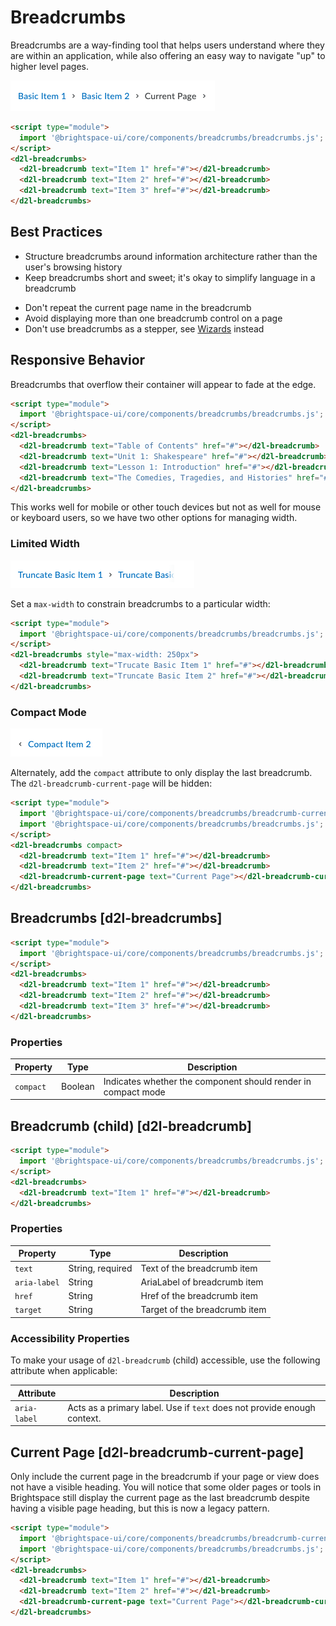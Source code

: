 # Breadcrumbs

Breadcrumbs are a way-finding tool that helps users understand where they are within an application, while also offering an easy way to navigate "up" to higher level pages.

<!-- docs: start hidden content -->
![screenshot of d2l-breadcrumbs component](./screenshots/basic.png)
<!-- docs: end hidden content -->

<!-- docs: demo display:block -->
```html
<script type="module">
  import '@brightspace-ui/core/components/breadcrumbs/breadcrumbs.js';
</script>
<d2l-breadcrumbs>
  <d2l-breadcrumb text="Item 1" href="#"></d2l-breadcrumb>
  <d2l-breadcrumb text="Item 2" href="#"></d2l-breadcrumb>
  <d2l-breadcrumb text="Item 3" href="#"></d2l-breadcrumb>
</d2l-breadcrumbs>
```

## Best Practices
<!-- docs: start best practices -->
<!-- docs: start dos -->
* Structure breadcrumbs around information architecture rather than the user's browsing history
* Keep breadcrumbs short and sweet; it's okay to simplify language in a breadcrumb
<!-- docs: end dos -->

<!-- docs: start donts -->
* Don't repeat the current page name in the breadcrumb
* Avoid displaying more than one breadcrumb control on a page
* Don't use breadcrumbs as a stepper, see [Wizards](https://github.com/BrightspaceUILabs/wizard) instead
<!-- docs: end donts -->
<!-- docs: end best practices -->

## Responsive Behavior

Breadcrumbs that overflow their container will appear to fade at the edge.

<!-- docs: demo display:block -->
```html
<script type="module">
  import '@brightspace-ui/core/components/breadcrumbs/breadcrumbs.js';
</script>
<d2l-breadcrumbs>
  <d2l-breadcrumb text="Table of Contents" href="#"></d2l-breadcrumb>
  <d2l-breadcrumb text="Unit 1: Shakespeare" href="#"></d2l-breadcrumb>
  <d2l-breadcrumb text="Lesson 1: Introduction" href="#"></d2l-breadcrumb>
  <d2l-breadcrumb text="The Comedies, Tragedies, and Histories" href="#"></d2l-breadcrumb>
</d2l-breadcrumbs>
```

This works well for mobile or other touch devices but not as well for mouse or keyboard users, so we have two other options for managing width.

### Limited Width

<!-- docs: start hidden content -->
![screenshot of d2l-breadcrumbs component limited width](./screenshots/limited-width.png)
<!-- docs: end hidden content -->

Set a `max-width` to constrain breadcrumbs to a particular width:

<!-- docs: demo code display:block -->
```html
<script type="module">
  import '@brightspace-ui/core/components/breadcrumbs/breadcrumbs.js';
</script>
<d2l-breadcrumbs style="max-width: 250px">
  <d2l-breadcrumb text="Trucate Basic Item 1" href="#"></d2l-breadcrumb>
  <d2l-breadcrumb text="Truncate Basic Item 2" href="#"></d2l-breadcrumb>
</d2l-breadcrumbs>
```

### Compact Mode

<!-- docs: start hidden content -->
![screenshot of d2l-breadcrumbs component in compact mode](./screenshots/compact.png)
<!-- docs: end hidden content -->

Alternately, add the `compact` attribute to only display the last breadcrumb. The `d2l-breadcrumb-current-page` will be hidden:

<!-- docs: demo code display:block -->
```html
<script type="module">
  import '@brightspace-ui/core/components/breadcrumbs/breadcrumb-current-page.js';
  import '@brightspace-ui/core/components/breadcrumbs/breadcrumbs.js';
</script>
<d2l-breadcrumbs compact>
  <d2l-breadcrumb text="Item 1" href="#"></d2l-breadcrumb>
  <d2l-breadcrumb text="Item 2" href="#"></d2l-breadcrumb>
  <d2l-breadcrumb-current-page text="Current Page"></d2l-breadcrumb-current-page>
</d2l-breadcrumbs>
```

## Breadcrumbs [d2l-breadcrumbs]

<!-- docs: demo live name:d2l-breadcrumbs display:block -->
```html
<script type="module">
  import '@brightspace-ui/core/components/breadcrumbs/breadcrumbs.js';
</script>
<d2l-breadcrumbs>
  <d2l-breadcrumb text="Item 1" href="#"></d2l-breadcrumb>
  <d2l-breadcrumb text="Item 2" href="#"></d2l-breadcrumb>
  <d2l-breadcrumb text="Item 3" href="#"></d2l-breadcrumb>
</d2l-breadcrumbs>
```

<!-- docs: start hidden content -->
### Properties

| Property | Type | Description |
|--|--|--|
| `compact` | Boolean | Indicates whether the component should render in compact mode |
<!-- docs: end hidden content -->

## Breadcrumb (child) [d2l-breadcrumb]

<!-- docs: demo live name:d2l-breadcrumb display:block -->
```html
<script type="module">
  import '@brightspace-ui/core/components/breadcrumbs/breadcrumbs.js';
</script>
<d2l-breadcrumbs>
  <d2l-breadcrumb text="Item 1" href="#"></d2l-breadcrumb>
</d2l-breadcrumbs>
```

<!-- docs: start hidden content -->
### Properties

| Property | Type | Description |
|--|--|--|
| `text` | String, required | Text of the breadcrumb item |
| `aria-label` | String | AriaLabel of breadcrumb item |
| `href` | String | Href of the breadcrumb item |
| `target` | String | Target of the breadcrumb item |
<!-- docs: end hidden content -->

### Accessibility Properties

To make your usage of `d2l-breadcrumb` (child) accessible, use the following attribute when applicable:

| Attribute | Description |
|---|---|
| `aria-label` | Acts as a primary label. Use if `text` does not provide enough context. |

## Current Page [d2l-breadcrumb-current-page]

Only include the current page in the breadcrumb if your page or view does not have a visible heading. You will notice that some older pages or tools in Brightspace still display the current page as the last breadcrumb despite having a visible page heading, but this is now a legacy pattern.

<!-- docs: demo live name:d2l-breadcrumb-current-page display:block -->
```html
<script type="module">
  import '@brightspace-ui/core/components/breadcrumbs/breadcrumb-current-page.js';
  import '@brightspace-ui/core/components/breadcrumbs/breadcrumbs.js';
</script>
<d2l-breadcrumbs>
  <d2l-breadcrumb text="Item 1" href="#"></d2l-breadcrumb>
  <d2l-breadcrumb text="Item 2" href="#"></d2l-breadcrumb>
  <d2l-breadcrumb-current-page text="Current Page"></d2l-breadcrumb-current-page>
</d2l-breadcrumbs>
```


